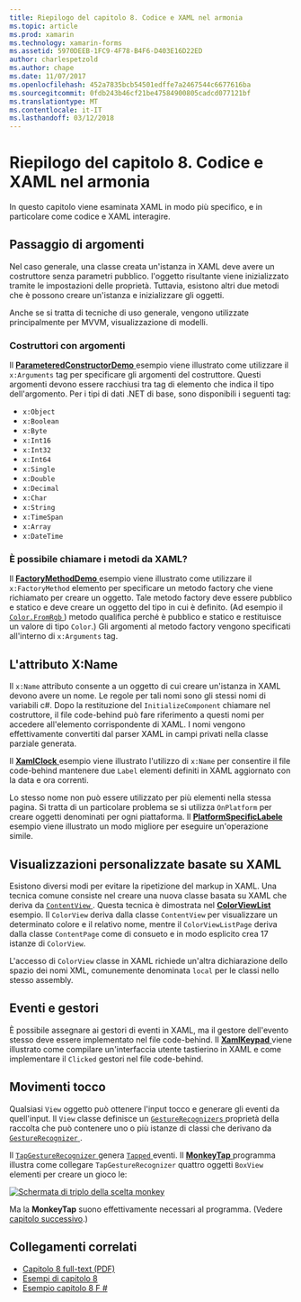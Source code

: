 ```yaml
---
title: Riepilogo del capitolo 8. Codice e XAML nel armonia
ms.topic: article
ms.prod: xamarin
ms.technology: xamarin-forms
ms.assetid: 5970DEEB-1FC9-4F78-B4F6-D403E16D22ED
author: charlespetzold
ms.author: chape
ms.date: 11/07/2017
ms.openlocfilehash: 452a7835bcb54501edffe7a2467544c6677616ba
ms.sourcegitcommit: 0fdb243b46cf21be47584900805cadcd077121bf
ms.translationtype: MT
ms.contentlocale: it-IT
ms.lasthandoff: 03/12/2018
---
```

# <a name="summary-of-chapter-8-code-and-xaml-in-harmony"></a>Riepilogo del capitolo 8. Codice e XAML nel armonia

In questo capitolo viene esaminata XAML in modo più specifico, e in particolare come codice e XAML interagire.

## <a name="passing-arguments"></a>Passaggio di argomenti

Nel caso generale, una classe creata un'istanza in XAML deve avere un costruttore senza parametri pubblico. l'oggetto risultante viene inizializzato tramite le impostazioni delle proprietà. Tuttavia, esistono altri due metodi che è possono creare un'istanza e inizializzare gli oggetti.

Anche se si tratta di tecniche di uso generale, vengono utilizzate principalmente per MVVM, visualizzazione di modelli.

### <a name="constructors-with-arguments"></a>Costruttori con argomenti

Il [ **ParameteredConstructorDemo** ](https://github.com/xamarin/xamarin-forms-book-samples/tree/master/Chapter08/ParameteredConstructorDemo) esempio viene illustrato come utilizzare il `x:Arguments` tag per specificare gli argomenti del costruttore. Questi argomenti devono essere racchiusi tra tag di elemento che indica il tipo dell'argomento. Per i tipi di dati .NET di base, sono disponibili i seguenti tag:

- `x:Object`
- `x:Boolean`
- `x:Byte`
- `x:Int16`
- `x:Int32`
- `x:Int64`
- `x:Single`
- `x:Double`
- `x:Decimal`
- `x:Char`
- `x:String`
- `x:TimeSpan`
- `x:Array`
- `x:DateTime`

### <a name="can-i-call-methods-from-xaml"></a>È possibile chiamare i metodi da XAML?

Il [ **FactoryMethodDemo** ](https://github.com/xamarin/xamarin-forms-book-samples/tree/master/Chapter08/FactoryMethodDemo) esempio viene illustrato come utilizzare il `x:FactoryMethod` elemento per specificare un metodo factory che viene richiamato per creare un oggetto. Tale metodo factory deve essere pubblico e statico e deve creare un oggetto del tipo in cui è definito. (Ad esempio il [ `Color.FromRgb` ](https://developer.xamarin.com/api/member/Xamarin.Forms.Color.FromRgb/p/System.Double/System.Double/System.Double/)) metodo qualifica perché è pubblico e statico e restituisce un valore di tipo `Color`.) Gli argomenti al metodo factory vengono specificati all'interno di `x:Arguments` tag.

## <a name="the-xname-attribute"></a>L'attributo X:Name

Il `x:Name` attributo consente a un oggetto di cui creare un'istanza in XAML devono avere un nome. Le regole per tali nomi sono gli stessi nomi di variabili c#. Dopo la restituzione del `InitializeComponent` chiamare nel costruttore, il file code-behind può fare riferimento a questi nomi per accedere all'elemento corrispondente di XAML. I nomi vengono effettivamente convertiti dal parser XAML in campi privati nella classe parziale generata.

Il [ **XamlClock** ](https://github.com/xamarin/xamarin-forms-book-samples/tree/master/Chapter08/XamlClock) esempio viene illustrato l'utilizzo di `x:Name` per consentire il file code-behind mantenere due `Label` elementi definiti in XAML aggiornato con la data e ora correnti.

Lo stesso nome non può essere utilizzato per più elementi nella stessa pagina. Si tratta di un particolare problema se si utilizza `OnPlatform` per creare oggetti denominati per ogni piattaforma. Il [ **PlatformSpecificLabele** ](https://github.com/xamarin/xamarin-forms-book-samples/tree/master/Chapter08/PlatformSpecificLabels) esempio viene illustrato un modo migliore per eseguire un'operazione simile.

## <a name="custom-xaml-based-views"></a>Visualizzazioni personalizzate basate su XAML

Esistono diversi modi per evitare la ripetizione del markup in XAML. Una tecnica comune consiste nel creare una nuova classe basata su XAML che deriva da [ `ContentView` ](https://developer.xamarin.com/api/type/Xamarin.Forms.ContentView/). Questa tecnica è dimostrata nel [ **ColorViewList** ](https://github.com/xamarin/xamarin-forms-book-samples/tree/master/Chapter08/ColorViewList) esempio. Il `ColorView` deriva dalla classe `ContentView` per visualizzare un determinato colore e il relativo nome, mentre il `ColorViewListPage` deriva dalla classe `ContentPage` come di consueto e in modo esplicito crea 17 istanze di `ColorView`.

L'accesso di `ColorView` classe in XAML richiede un'altra dichiarazione dello spazio dei nomi XML, comunemente denominata `local` per le classi nello stesso assembly.

## <a name="events-and-handlers"></a>Eventi e gestori

È possibile assegnare ai gestori di eventi in XAML, ma il gestore dell'evento stesso deve essere implementato nel file code-behind. Il [ **XamlKeypad** ](https://github.com/xamarin/xamarin-forms-book-samples/tree/master/Chapter08/XamlKeypad) viene illustrato come compilare un'interfaccia utente tastierino in XAML e come implementare il `Clicked` gestori nel file code-behind.

## <a name="tap-gestures"></a>Movimenti tocco

Qualsiasi `View` oggetto può ottenere l'input tocco e generare gli eventi da quell'input. Il `View` classe definisce un [ `GestureRecognizers` ](https://developer.xamarin.com/api/property/Xamarin.Forms.View.GestureRecognizers/) proprietà della raccolta che può contenere uno o più istanze di classi che derivano da [ `GestureRecognizer` ](https://developer.xamarin.com/api/type/Xamarin.Forms.GestureRecognizer/).

Il [ `TapGestureRecognizer` ](https://developer.xamarin.com/api/type/Xamarin.Forms.TapGestureRecognizer/) genera [ `Tapped` ](https://developer.xamarin.com/api/event/Xamarin.Forms.TapGestureRecognizer.Tapped/) eventi. Il [ **MonkeyTap** ](https://github.com/xamarin/xamarin-forms-book-samples/tree/master/Chapter08/MonkeyTap) programma illustra come collegare `TapGestureRecognizer` quattro oggetti `BoxView` elementi per creare un gioco le:

[![Schermata di triplo della scelta monkey](images/ch08fg07-small.png "gioco imitazione")](images/ch08fg07-large.png#lightbox "imitazione gioco")

Ma la **MonkeyTap** suono effettivamente necessari al programma. (Vedere [capitolo successivo](chapter09.md).)



## <a name="related-links"></a>Collegamenti correlati

- [Capitolo 8 full-text (PDF)](https://download.xamarin.com/developer/xamarin-forms-book/XamarinFormsBook-Ch08-Apr2016.pdf)
- [Esempi di capitolo 8](https://github.com/xamarin/xamarin-forms-book-samples/tree/master/Chapter08)
- [Esempio capitolo 8 F #](https://github.com/xamarin/xamarin-forms-book-samples/tree/master/Chapter08/FS/XamlKeypad)
